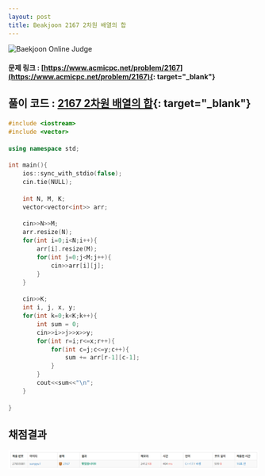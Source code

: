 ```yaml
---
layout: post
title: Beakjoon 2167 2차원 배열의 합
---
```


![Baekjoon Online Judge](https://onlinejudgeimages.s3-ap-northeast-1.amazonaws.com/images/boj-og-1200.png)

#### 문제 링크 : [https://www.acmicpc.net/problem/2167](https://www.acmicpc.net/problem/2167){: target="_blank"}

## 풀이 코드 : [2167 2차원 배열의 합](https://github.com/sun-pyo/algorithm/blob/main/Beakjoon/2167.cpp){: target="_blank"}

```c++
#include <iostream>
#include <vector>

using namespace std;

int main(){
    ios::sync_with_stdio(false);
    cin.tie(NULL);

    int N, M, K;
    vector<vector<int>> arr;

    cin>>N>>M;
    arr.resize(N);
    for(int i=0;i<N;i++){
        arr[i].resize(M);
        for(int j=0;j<M;j++){
            cin>>arr[i][j];
        }
    }

    cin>>K;
    int i, j, x, y;
    for(int k=0;k<K;k++){
        int sum = 0;
        cin>>i>>j>>x>>y;
        for(int r=i;r<=x;r++){
            for(int c=j;c<=y;c++){
                sum += arr[r-1][c-1];
            }
        }
        cout<<sum<<"\n";
    }

}
```


## 채점결과
![49993](\algorithm\img\beakjoon_2167.PNG)

